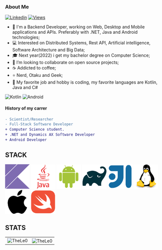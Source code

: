 ### About Me

[![Linkedin](https://img.shields.io/badge/linked-in-369?style=flat-square&logo=linkedin&logoColor=white&color=blue)](https://www.linkedin.com/in/leonardo-tosin-b57406112/)
[![Views](https://hits.seeyoufarm.com/api/count/incr/badge.svg?url=https%3A%2F%2Fgithub.com%2FTheLe0&count_bg=%23820296&title_bg=%23555555&icon=&icon_color=%23E7E7E7&title=views&edge_flat=false)](https://hits.seeyoufarm.com)

- 🔭  I'm a Backend Developer, working on Web, Desktop and Mobile applications and APIs. Preferably with .NET, Java and Android technologies;
- 💻  Interested on Distributed Systems, Rest API, Artificial intelligence, Software Architecture and Big Data;
- 🎓  Next year(2022) i get my bachelor degree on Computer Science;
- 👯  I’m looking to collaborate on open source projects;
- ☕  Addicted to coffee;
- ⭐  Nerd, Otaku and Geek;
- 🔨  My favorite job and hobby is coding, my favorite languages are Kotlin, Java and C#

![Kotlin](https://img.shields.io/badge/-Kotlin-0095d5?style=for-the-badge&logo=kotlin&logoColor=fff)
![Android](https://img.shields.io/badge/-Android-00c717?style=for-the-badge&logo=android&logoColor=fff)

#### History of my carrer
```diff
- Scientist/Researcher
- Full-Stack Software Developer
+ Computer Science student.
+ .NET and Dynamics AX Software Developer
+ Android Developer
```

## STACK

<p align="left">
  <img src="https://raw.githubusercontent.com/devicons/devicon/d00d0969292a6569d45b06d3f350f463a0107b0d/icons/kotlin/kotlin-plain.svg" alt="csharp" width="80" height="80" title="Kotlin"/>
  <img src="https://raw.githubusercontent.com/devicons/devicon/d00d0969292a6569d45b06d3f350f463a0107b0d/icons/java/java-plain-wordmark.svg" alt="csharp" width="80" height="80" title="Java"/>
   <img src="https://raw.githubusercontent.com/devicons/devicon/d00d0969292a6569d45b06d3f350f463a0107b0d/icons/android/android-plain.svg" alt="csharp" width="80" height="80" title="Android"/>
   <img src="https://raw.githubusercontent.com/devicons/devicon/d00d0969292a6569d45b06d3f350f463a0107b0d/icons/gradle/gradle-plain.svg" alt="csharp" width="80" height="80" title="Gradle"/>
   <img src="https://raw.githubusercontent.com/devicons/devicon/d00d0969292a6569d45b06d3f350f463a0107b0d/icons/intellij/intellij-plain.svg" alt="csharp" width="80" height="80" title="Intellij"/> 
   <img src="https://raw.githubusercontent.com/devicons/devicon/d00d0969292a6569d45b06d3f350f463a0107b0d/icons/linux/linux-original.svg" alt="csharp" width="80" height="80" title="Linux"/> 
   <img src="https://raw.githubusercontent.com/devicons/devicon/d00d0969292a6569d45b06d3f350f463a0107b0d/icons/apple/apple-original.svg" alt="csharp" width="80" height="80" title="iOS"/> 
   <img src="https://raw.githubusercontent.com/devicons/devicon/d00d0969292a6569d45b06d3f350f463a0107b0d/icons/swift/swift-original.svg" alt="csharp" width="80" height="80" title="Swift"/> 
  
  ## STATS
  
  <center>
  
<table>
  <tr>
      <td><img align="left" src="https://github-readme-stats.vercel.app/api/top-langs/?username=TheLe0&show_icons=true&theme=onedark&locale=en&layout=compact" alt="TheLe0" /></td>
      <td><img align="center" src="https://github-readme-stats.vercel.app/api?username=TheLe0&show_icons=true&theme=onedark&locale=en" alt="TheLe0" /></td>
  </tr>  
</table>
</center>
